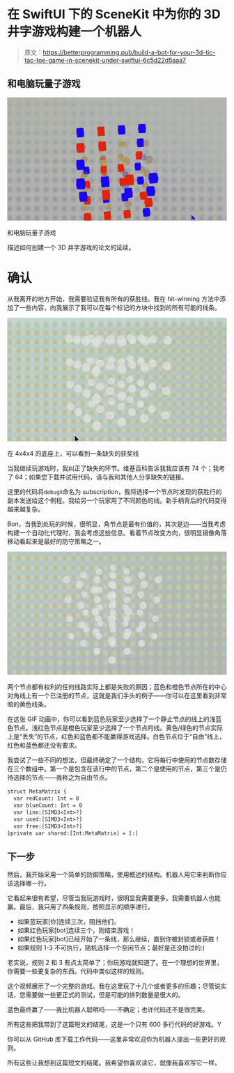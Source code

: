 # 在 SwiftUI 下的 SceneKit 中为你的 3D 井字游戏构建一个机器人

> 原文：<https://betterprogramming.pub/build-a-bot-for-your-3d-tic-tac-toe-game-in-scenekit-under-swiftui-6c5d22d5aaa7>

## 和电脑玩量子游戏

![](img/045301bf20ded4c11e170d07a5fd8eeb.png)

和电脑玩量子游戏

描述如何创建一个 3D 井字游戏的论文的延续。

# 确认

从我离开的地方开始，我需要验证我有所有的获胜线。我在 hit-winning 方法中添加了一些内容，向我展示了我可以在每个标记的方块中找到的所有可能的线条。

![](img/a72e5fdb6a4453a138d58d6377e20a70.png)

在 4x4x4 的底座上，可以看到一条缺失的获奖线

当我继续玩游戏时，我纠正了缺失的环节。维基百科告诉我我应该有 74 个；我考了 64；如果您下载并试用代码，请与我和其他人分享缺失的链接。

这里的代码将`debugX`命名为 subscription，我将选择一个节点时发现的获胜行的副本发送给这个例程。我给另一个玩家用了不同颜色的线。新手柄背后的代码变得越来越复杂。

Bon，当我到处玩的时候，很明显，角节点是最有价值的，其次是边——当我考虑构建一个自动化代理时，我会考虑这些信息。看着节点改变方向，很明显镜像角落移动看起来是最好的防守策略之一。

![](img/e3a0bc3bb0b9bdc81fe6886cce287f2c.png)

两个节点都有权利的任何线路实际上都是失败的原因；蓝色和橙色节点所在的中心对角线上有一个已注册的节点，这就是我们手头的例子——你可以在这里看到非常暗的黄色线条。

在这张 GIF 动画中，你可以看到蓝色玩家至少选择了一个静止节点的线上的浅蓝色节点。浅红色节点是橙色玩家至少选择了一个节点的线。黄色/绿色的节点实际上是“丢失”的节点，红色和蓝色都不能赢得游戏选择。白色节点位于“自由”线上，红色和蓝色都还没有要求。

我尝试了一些不同的想法，但最终确定了一个结构，它将每行中使用的节点数存储在三个数组中。第一个是包含在该行中的节点，第二个是使用的节点，第三个是仍待选择的节点——我称之为自由节点。

```
struct MetaMatrix {
  var redCount: Int = 0
  var blueCount: Int = 0
  var line:[SIMD3<Int>?]
  var used:[SIMD3<Int>?]
  var free:[SIMD3<Int>?]
}private var shared:[Int:MetaMatrix] = [:]
```

## 下一步

然后，我开始采用一个简单的防御策略，使用概述的结构。机器人用它来判断你应该选择哪一行。

它看起来很有希望，尽管当我玩游戏时，很明显我需要更多。我需要机器人也能赢。最后，我只用了四条规则，按照显示的顺序进行。

*   如果蓝玩家[你]连续三次，阻挡他们。
*   如果红色玩家[bot]连续三个，则结束游戏！
*   如果红色玩家[bot]已经开始了一条线，那么继续，直到你被封锁或者获胜！
*   如果规则 1-3 不可执行，随机选择一个空闲节点；最好是还没拍过的:)

老实说，规则 2 和 3 有点太简单了；你玩游戏就知道了。在一个理想的世界里，你需要一些更复杂的东西。代码中类似这样的规则。

这个视频展示了一个完整的游戏。我在这里玩了十几个或者更多的乐趣；尽管说实话，您需要做一些更正式的测试，但是可能的排列数量是很大的。

蓝色最终赢了——我比机器人聪明吗——不确定；也许代码还不是很完美。

所有这些把我带到了这篇短文的结尾，这是一个只有 600 多行代码的好游戏。Y

你可以从 GitHub 库下载工作代码——这里非常欢迎你为机器人提出一些更好的规则。

所有这些让我想到这篇短文的结尾。我希望你喜欢读它，就像我喜欢写它一样。